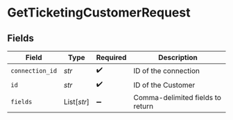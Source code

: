 # GetTicketingCustomerRequest


## Fields

| Field                            | Type                             | Required                         | Description                      |
| -------------------------------- | -------------------------------- | -------------------------------- | -------------------------------- |
| `connection_id`                  | *str*                            | :heavy_check_mark:               | ID of the connection             |
| `id`                             | *str*                            | :heavy_check_mark:               | ID of the Customer               |
| `fields`                         | List[*str*]                      | :heavy_minus_sign:               | Comma-delimited fields to return |